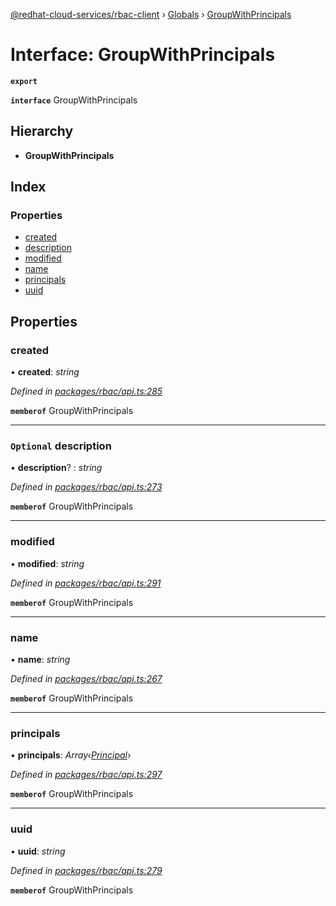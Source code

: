 [@redhat-cloud-services/rbac-client](../README.md) › [Globals](../globals.md) › [GroupWithPrincipals](groupwithprincipals.md)

# Interface: GroupWithPrincipals

**`export`** 

**`interface`** GroupWithPrincipals

## Hierarchy

* **GroupWithPrincipals**

## Index

### Properties

* [created](groupwithprincipals.md#created)
* [description](groupwithprincipals.md#optional-description)
* [modified](groupwithprincipals.md#modified)
* [name](groupwithprincipals.md#name)
* [principals](groupwithprincipals.md#principals)
* [uuid](groupwithprincipals.md#uuid)

## Properties

###  created

• **created**: *string*

*Defined in [packages/rbac/api.ts:285](https://github.com/RedHatInsights/javascript-clients/blob/master/packages/rbac/api.ts#L285)*

**`memberof`** GroupWithPrincipals

___

### `Optional` description

• **description**? : *string*

*Defined in [packages/rbac/api.ts:273](https://github.com/RedHatInsights/javascript-clients/blob/master/packages/rbac/api.ts#L273)*

**`memberof`** GroupWithPrincipals

___

###  modified

• **modified**: *string*

*Defined in [packages/rbac/api.ts:291](https://github.com/RedHatInsights/javascript-clients/blob/master/packages/rbac/api.ts#L291)*

**`memberof`** GroupWithPrincipals

___

###  name

• **name**: *string*

*Defined in [packages/rbac/api.ts:267](https://github.com/RedHatInsights/javascript-clients/blob/master/packages/rbac/api.ts#L267)*

**`memberof`** GroupWithPrincipals

___

###  principals

• **principals**: *Array‹[Principal](principal.md)›*

*Defined in [packages/rbac/api.ts:297](https://github.com/RedHatInsights/javascript-clients/blob/master/packages/rbac/api.ts#L297)*

**`memberof`** GroupWithPrincipals

___

###  uuid

• **uuid**: *string*

*Defined in [packages/rbac/api.ts:279](https://github.com/RedHatInsights/javascript-clients/blob/master/packages/rbac/api.ts#L279)*

**`memberof`** GroupWithPrincipals
